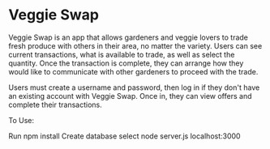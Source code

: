 # Veggie Swap

Veggie Swap is an app that allows gardeners and veggie lovers to trade fresh produce with others in their area, no matter the variety. Users can see current transactions, what is available to trade, as well as select the quantity. Once the transaction is complete, they can arrange how they would like to communicate with other gardeners to proceed with the trade. 

Users must create a username and password, then log in if they don't have an existing account with Veggie Swap. Once in, they can view offers and complete their transactions. 

To Use:

Run npm install
Create database 
select node server.js
localhost:3000
